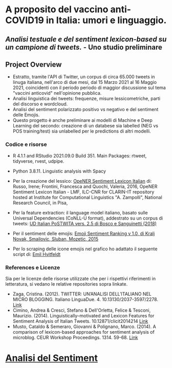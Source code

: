 # A proposito del vaccino anti-COVID19 in Italia: umori e linguaggio.
## *Analisi testuale e del sentiment lexicon-based su un campione di tweets.* - Uno studio preliminare

## **Project Overview**

- Estratto, tramite l'API di Twitter, un corpus di circa 65.000 tweets in linuga italiana, nell'arco di due mesi, dal 15 Marzo 2021 al 16 Maggio 2021, coincidenti con il periodo periodo di maggior discussione sul tema "vaccini anticovid" nell'opinione pubblica.
- Analisi linguistica dei tweets: frequenze, misure lessicometriche, parti del discorso e wordcloud.
- Analisi del sentiment polarizzato positivo vs negativo e del sentiment delle Emojis.
- Questo progetto è anche preliminare ai modelli di Machine e Deep Learning del secondo: creazione di un databese sia labelled (NEG vs POS training/test) sia unlabelled per le predictions di altri modelli.

### **Codice e risorse**

- R 4.1.1 and RStudio 2021.09.0 Build 351. Main Packages: rtweet, tidyverse, rvest, udpipe.
- Python 3.8.11. Linguistic analysis with Spacy

- Per la creazione del lessico: [OpeNER Sentiment Lexicon Italian](http://hdl.handle.net/20.500.11752/ILC-73) di: Russo, Irene; Frontini, Francesca and Quochi, Valeria, 2016, OpeNER Sentiment Lexicon Italian - LMF, ILC-CNR for CLARIN-IT repository hosted at Institute for Computational Linguistics "A. Zampolli", National Research Council, in Pisa, 
- Per la feature extraction: il language model italiano, basato sulle Universal Dependencies (CoNLL-U format), addestrato su un corpus di tweets:
  [UD Italian PoSTWITA vers. 2.5 di Bosco e Sanguinetti (2018)](https://universaldependencies.org/treebanks/it_postwita/index.html)
- Per il sentiment delle emojis: [Emoji Sentiment Ranking v 1.0, di Kralj Novak, Smailovic, Sluban, Mozetic, 2015](http://kt.ijs.si/data/Emoji_sentiment_ranking/index.html)
- Per lo scraping delle icone emojis nel grafico ho adattato il seguente script di: [Emil Hvitfeldt](https://www.hvitfeldt.me/blog/real-emojis-in-ggplot2/)

### **References e Licenze**

Sia per le licenze delle risorse utilizzate che per i rispettivi riferimenti in letteratura, si vedano le relative repositories sopra linkate.

- Zaga, Cristina. (2012). TWITTER: UN’ANALISI DELL’ITALIANO NEL MICRO BLOGGING. Italiano LinguaDue. 4. 10.13130/2037-3597/2278. [Link](https://www.researchgate.net/publication/307707857_TWITTER_UN%27ANALISI_DELL%27ITALIANO_NEL_MICRO_BLOGGING)
- Cimino, Andrea & Cresci, Stefano & Dell'Orletta, Felice & Tesconi, Maurizio. (2014). Linguistically–motivated and Lexicon Features for Sentiment Analysis of Italian Tweets. 10.12871/clicit2014214 [Link](https://www.researchgate.net/publication/272480560_Linguistically-motivated_and_Lexicon_Features_for_Sentiment_Analysis_of_Italian_Tweets)
- Musto, Cataldo & Semeraro, Giovanni & Polignano, Marco. (2014). A comparison of lexicon-based approaches for sentiment analysis of microblog. CEUR Workshop Proceedings. 1314. 59-68. [Link](https://www.researchgate.net/publication/287871786_A_comparison_of_lexicon-based_approaches_for_sentiment_analysis_of_microblog)

# [Analisi del Sentiment](https://github.com/Gabmi73/Covid_Language/blob/master/Sent_Analysis.md)

